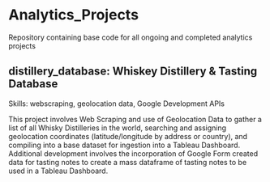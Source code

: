 # Analytics_Projects
Repository containing base code for all ongoing and completed analytics projects

## distillery_database: Whiskey Distillery & Tasting Database
Skills: webscraping, geolocation data, Google Development APIs

This project involves Web Scraping and use of Geolocation Data to gather a list of all Whisky Distilleries in the world, searching and assigning geolocation coordinates (latitude/longitude by address or country), and compiling into a base dataset for ingestion into a Tableau Dashboard. Additional development involves the incorporation of Google Form created data for tasting notes to create a mass dataframe of tasting notes to be used in a Tableau Dashboard.
